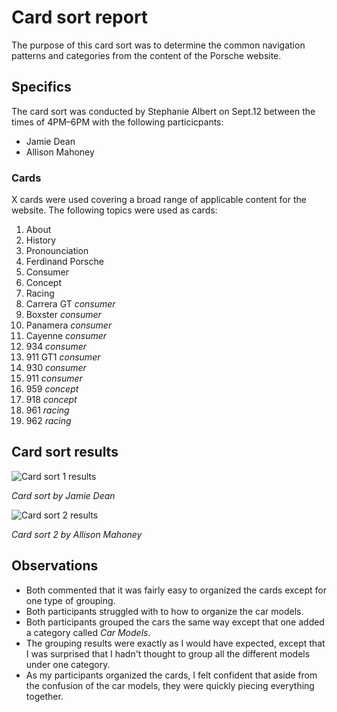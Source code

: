 # Card sort report

The purpose of this card sort was to determine the common navigation patterns and categories from the content of the Porsche website.

## Specifics

The card sort was conducted by Stephanie Albert on Sept.12 between the times of 4PM–6PM with the following particicpants:

- Jamie Dean
- Allison Mahoney

### Cards

X cards were used covering a broad range of applicable content for the website. The following topics were used as cards:

1.  About
2.  History
3.  Pronounciation
4.  Ferdinand Porsche
5.  Consumer
6.  Concept
7.  Racing
6.  Carrera GT *consumer*
7.  Boxster *consumer*
8.  Panamera *consumer*
9.  Cayenne *consumer*
10.  934 *consumer*
11.  911 GT1 *consumer*
12.  930 *consumer*
13.  911 *consumer*
14.  959 *concept*
15.  918 *concept*
16.  961 *racing*
17.  962 *racing*

## Card sort results

![Card sort 1 results](card-sort-1.jpg)

*Card sort by Jamie Dean*

![Card sort 2 results](card-sort-2.jpg)

*Card sort 2 by Allison Mahoney*

## Observations

- Both commented that it was fairly easy to organized the cards except for one type of grouping.
- Both participants struggled with to how to organize the car models.
- Both participants grouped the cars the same way except that one added a category called *Car Models*.
- The grouping results were exactly as I would have expected, except that I was surprised that I hadn't thought to group all the different models under one category.
- As my participants organized the cards, I felt confident that aside from the confusion of the car models, they were quickly piecing everything together.